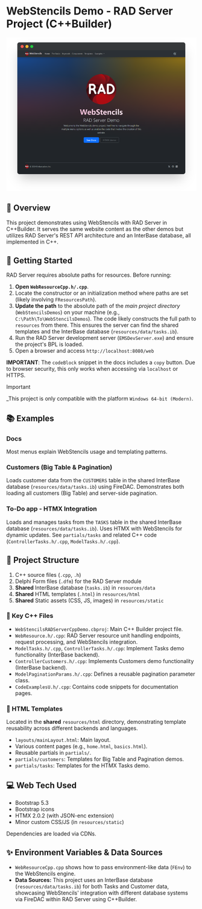 ﻿# WebStencils Demo - RAD Server Project (C++Builder)

![WebStencils RAD Server screenshot](../../.github/images/WebStencils-RADServer.png)

## 🌟 Overview
This project demonstrates using WebStencils with RAD Server in C++Builder. It serves the same website content as the other demos but utilizes RAD Server's REST API architecture and an InterBase database, all implemented in C++.

## 🚦 Getting Started
RAD Server requires absolute paths for resources. Before running:
1.  **Open `WebResourceCpp.h/.cpp`**.
2.  Locate the constructor or an initialization method where paths are set (likely involving `FResourcesPath`).
3.  **Update the path** to the absolute path of the *main project directory* (`WebStencilsDemos`) on your machine (e.g., `C:\Path\To\WebStencilsDemos`). The code likely constructs the full path to `resources` from there. This ensures the server can find the shared templates and the InterBase database (`resources/data/tasks.ib`).
4.  Run the RAD Server development server (`EMSDevServer.exe`) and ensure the project's BPL is loaded.
5.  Open a browser and access `http://localhost:8080/web`

**IMPORTANT**: The `codeBlock` snippet in the docs includes a `copy` button. Due to browser security, this only works when accessing via `localhost` or HTTPS.

> [!IMPORTANT]
> _This project is only compatible with the platform `Windows 64-bit (Modern)`.

## 📚 Examples
### Docs
Most menus explain WebStencils usage and templating patterns.

### Customers (Big Table & Pagination)
Loads customer data from the `CUSTOMERS` table in the shared InterBase database (`resources/data/tasks.ib`) using FireDAC. Demonstrates both loading all customers (Big Table) and server-side pagination.

### To-Do app - HTMX Integration
Loads and manages tasks from the `TASKS` table in the shared InterBase database (`resources/data/tasks.ib`). Uses HTMX with WebStencils for dynamic updates. See `partials/tasks` and related C++ code (`ControllerTasks.h/.cpp`, `ModelTasks.h/.cpp`).

## 📁 Project Structure
1.  C++ source files (`.cpp`, `.h`)
2.  Delphi Form files (`.dfm`) for the RAD Server module
3.  **Shared** InterBase database (`tasks.ib`) in `resources/data`
4.  **Shared** HTML templates (`.html`) in `resources/html`
5.  **Shared** Static assets (CSS, JS, images) in `resources/static`

### 🔑 Key C++ Files
- `WebStencilsRADServerCppDemo.cbproj`: Main C++ Builder project file.
- `WebResource.h/.cpp`: RAD Server resource unit handling endpoints, request processing, and WebStencils integration.
- `ModelTasks.h/.cpp`, `ControllerTasks.h/.cpp`: Implement Tasks demo functionality (InterBase backend).
- `ControllerCustomers.h/.cpp`: Implements Customers demo functionality (InterBase backend).
- `ModelPaginationParams.h/.cpp`: Defines a reusable pagination parameter class.
- `CodeExamplesU.h/.cpp`: Contains code snippets for documentation pages.

### 📄 HTML Templates
Located in the **shared** `resources/html` directory, demonstrating template reusability across different backends and languages.
- `layouts/mainLayout.html`: Main layout.
- Various content pages (e.g., `home.html`, `basics.html`).
- Reusable partials in `partials/`.
- `partials/customers`: Templates for Big Table and Pagination demos.
- `partials/tasks`: Templates for the HTMX Tasks demo.

## 💻 Web Tech Used
- Bootstrap 5.3
- Bootstrap icons
- HTMX 2.0.2 (with JSON-enc extension)
- Minor custom CSS/JS (in `resources/static`)

Dependencies are loaded via CDNs.

## ✨ Environment Variables & Data Sources
- `WebResourceCpp.cpp` shows how to pass environment-like data (`FEnv`) to the WebStencils engine.
- **Data Sources:** This project uses an InterBase database (`resources/data/tasks.ib`) for both Tasks and Customer data, showcasing WebStencils' integration with different database systems via FireDAC within RAD Server using C++Builder. 